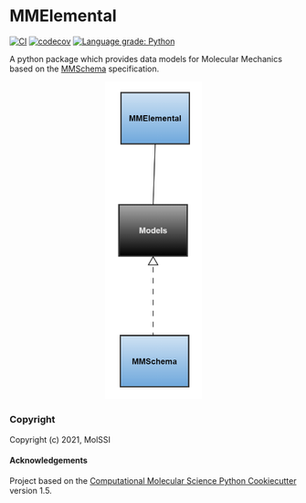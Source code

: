 MMElemental
==============================
[//]: # (Badges)
[![CI](https://github.com/MolSSI/MMElemental/actions/workflows/CI.yaml/badge.svg)](https://github.com/MolSSI/MMElemental/actions/workflows/CI.yaml)
[![codecov](https://codecov.io/gh/MolSSI/MMElemental/branch/master/graph/badge.svg)](https://codecov.io/gh/MolSSI/MMElemental/branch/master)
[![Language grade: Python](https://img.shields.io/lgtm/grade/python/g/MolSSI/MMElemental.svg?logo=lgtm&logoWidth=18)](https://lgtm.com/projects/g/MolSSI/MMElemental/context:python)

A python package which provides data models for Molecular Mechanics based on the [MMSchema](https://mm-portal.netlify.app/mmschema) specification.

<p align="center">
<img src="mmelemental/data/imgs/mmelemental.png" width="170">
</p>

### Copyright
Copyright (c) 2021, MolSSI

#### Acknowledgements

Project based on the
[Computational Molecular Science Python Cookiecutter](https://github.com/molssi/cookiecutter-cms) version 1.5.

